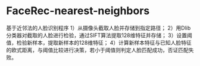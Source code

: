 # FaceRec-nearest-neighbors
基于近邻法的人脸识别程序
1）从摄像头截取人脸并存储到指定路径；
2）用Dlib分类器对截取的人脸进行检验，通过SIFT算法提取128维特征并存储；
3）设置阈值，检验新样本，提取新样本的128维特征；
4）计算新样本特征与已知人脸特征的欧式距离，与阈值比较进行决策，若小于阈值则判定人脸匹配成功，否证匹配失败。
